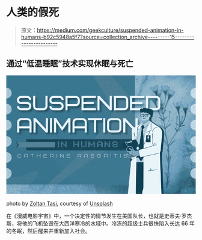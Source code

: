 # 人类的假死

> 原文：<https://medium.com/geekculture/suspended-animation-in-humans-b92c5948a5f7?source=collection_archive---------15----------------------->

## 通过“低温睡眠”技术实现休眠与死亡

![](img/4572c05eded27e1224b23700dda489f6.png)

photo by [Zoltan Tasi](https://unsplash.com/@zoltantasi), courtesy of [Unsplash](https://unsplash.com/photos/hUp58GsPKAw)

在《漫威电影宇宙》中，一个决定性的情节发生在美国队长，也就是史蒂夫·罗杰斯，将他的飞机坠毁在大西洋寒冷的水域中。冷冻的超级士兵很快陷入长达 66 年的冬眠，然后醒来并重新加入社会。